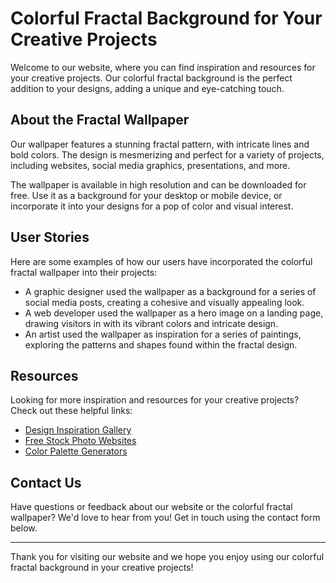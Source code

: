 <!--font:Cormorant Garamond-->

# Colorful Fractal Background for Your Creative Projects

Welcome to our website, where you can find inspiration and resources for your creative projects. Our colorful fractal background is the perfect addition to your designs, adding a unique and eye-catching touch.

## About the Fractal Wallpaper

Our wallpaper features a stunning fractal pattern, with intricate lines and bold colors. The design is mesmerizing and perfect for a variety of projects, including websites, social media graphics, presentations, and more.

The wallpaper is available in high resolution and can be downloaded for free. Use it as a background for your desktop or mobile device, or incorporate it into your designs for a pop of color and visual interest.

## User Stories

Here are some examples of how our users have incorporated the colorful fractal wallpaper into their projects:

- A graphic designer used the wallpaper as a background for a series of social media posts, creating a cohesive and visually appealing look.
- A web developer used the wallpaper as a hero image on a landing page, drawing visitors in with its vibrant colors and intricate design.
- An artist used the wallpaper as inspiration for a series of paintings, exploring the patterns and shapes found within the fractal design.

## Resources

Looking for more inspiration and resources for your creative projects? Check out these helpful links:

- [Design Inspiration Gallery](#design-inspiration-gallery)
- [Free Stock Photo Websites](#free-stock-photo-websites)
- [Color Palette Generators](#color-palette-generators)

## Contact Us

Have questions or feedback about our website or the colorful fractal wallpaper? We'd love to hear from you! Get in touch using the contact form below.

---

Thank you for visiting our website and we hope you enjoy using our colorful fractal background in your creative projects!

<!--

Write me content for website with wallpaper which alt text is:

"A wallpaper featuring a colorful fractal pattern, with intricate lines and bold colors."

The name/title of the page should not be 1:1 copy of the alt text but rather a real content of the website which is using this wallpaper.

- Use markdown format 
- Start with heading
- Heading should be short and concise
- The content should look like a real website 
- The website should not be about the wallpaper, wallpaper is just a related background
- Heading should be contain work "wallpaper" or "background"
- Include real sections like references, contact, user stories, etc. use things relevant to the page purpose.
- Feel free to use structure like headings, bullets, numbering, blockquotes, paragraphs, horizontal lines, etc.
- You can use formatting like bold or _italic_
- You can include UTF-8 emojis
- Links should be only #hash anchors (and you can refer to the document itself)
- Do not include images


---


# Colorful Fractal Background for Your Creative Projects

Welcome to our website, where you can find inspiration and resources for your creative projects. Our colorful fractal background is the perfect addition to your designs, adding a unique and eye-catching touch.

## About the Fractal Wallpaper

Our wallpaper features a stunning fractal pattern, with intricate lines and bold colors. The design is mesmerizing and perfect for a variety of projects, including websites, social media graphics, presentations, and more.

The wallpaper is available in high resolution and can be downloaded for free. Use it as a background for your desktop or mobile device, or incorporate it into your designs for a pop of color and visual interest.

## User Stories

Here are some examples of how our users have incorporated the colorful fractal wallpaper into their projects:

- A graphic designer used the wallpaper as a background for a series of social media posts, creating a cohesive and visually appealing look.
- A web developer used the wallpaper as a hero image on a landing page, drawing visitors in with its vibrant colors and intricate design.
- An artist used the wallpaper as inspiration for a series of paintings, exploring the patterns and shapes found within the fractal design.

## Resources

Looking for more inspiration and resources for your creative projects? Check out these helpful links:

- [Design Inspiration Gallery](#design-inspiration-gallery)
- [Free Stock Photo Websites](#free-stock-photo-websites)
- [Color Palette Generators](#color-palette-generators)

## Contact Us

Have questions or feedback about our website or the colorful fractal wallpaper? We'd love to hear from you! Get in touch using the contact form below.

---

Thank you for visiting our website and we hope you enjoy using our colorful fractal background in your creative projects!

-->
